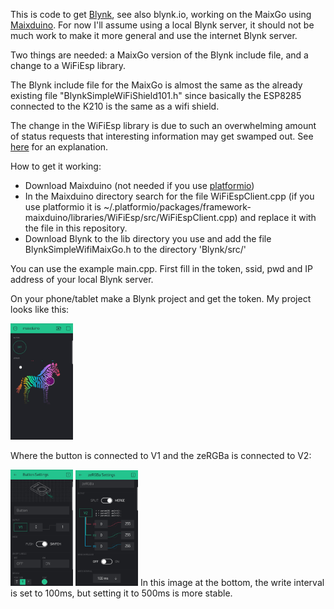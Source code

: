 This is code to get [Blynk](https://github.com/blynkkk/blynk-library), see also blynk.io, working on the MaixGo using [Maixduino](https://github.com/sipeed/Maixduino). For now I'll assume using a local Blynk server, it should not be much work to make it more general and use the internet Blynk server.

Two things are needed: a MaixGo version of the Blynk include file, and a change to a WiFiEsp library.

The Blynk include file for the MaixGo is almost the same as the already existing file "BlynkSimpleWiFiShield101.h" since basically the ESP8285 connected to the K210 is the same as a wifi shield.

The change in the WiFiEsp library is due to such an overwhelming amount of status requests that interesting information may get swamped out. See [here](https://github.com/bportaluri/WiFiEsp/issues/180) for an explanation.

How to get it working:
* Download Maixduino (not needed if you use [platformio](https://platformio.org/))
* In the Maixduino directory search for the file WiFiEspClient.cpp (if you use platformio it is ~/.platformio/packages/framework-maixduino/libraries/WiFiEsp/src/WiFiEspClient.cpp) and replace it with the file in this repository.
* Download Blynk to the lib directory you use and add the file BlynkSimpleWifiMaixGo.h to the directory 'Blynk/src/'

You can use the example main.cpp. First fill in the token, ssid, pwd and IP address of your local Blynk server.

On your phone/tablet make a Blynk project and get the token. My project looks like this:

<img src="https://github.com/GitJer/Some-Sipeed-MAIX-GO-k210-stuff/blob/master/Blynk/Blynk_project.jpg" width="100">
          
Where the button is connected to V1 and the zeRGBa is connected to V2:

<img src="https://github.com/GitJer/Some-Sipeed-MAIX-GO-k210-stuff/blob/master/Blynk/Blynk_button_settings.jpg" width="100">

<img src="https://github.com/GitJer/Some-Sipeed-MAIX-GO-k210-stuff/blob/master/Blynk/Blynk_zeRGBa_settings.jpg" width="100">
In this image at the bottom, the write interval is set to 100ms, but setting it to 500ms is more stable.

 

